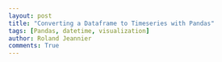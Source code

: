 ```yaml
---
layout: post
title: "Converting a Dataframe to Timeseries with Pandas"
tags: [Pandas, datetime, visualization]
author: Roland Jeannier
comments: True
---
```


#
